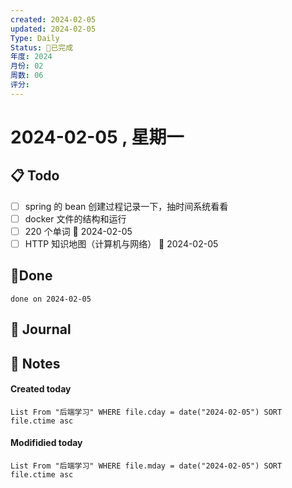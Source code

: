 ```yaml
---
created: 2024-02-05
updated: 2024-02-05
Type: Daily
Status: 🎃已完成
年度: 2024
月份: 02
周数: 06
评分:
---
```

# 2024-02-05 , 星期一

## 📋 Todo
- [ ] spring 的 bean 创建过程记录一下，抽时间系统看看
- [ ] docker 文件的结构和运行
- [ ] 220 个单词 📅 2024-02-05
- [ ] HTTP 知识地图（计算机与网络） 📅 2024-02-05

## 🍰Done
```tasks
done on 2024-02-05
```

## 📆 Journal


## 📑 Notes


#### Created today

```dataview
List From "后端学习" WHERE file.cday = date("2024-02-05") SORT file.ctime asc
```


#### Modifidied today

```dataview
List From "后端学习" WHERE file.mday = date("2024-02-05") SORT file.ctime asc
```